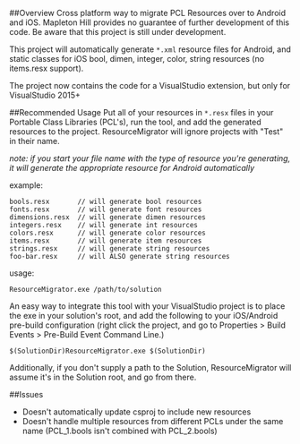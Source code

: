 ##Overview
Cross platform way to migrate PCL Resources over to Android and iOS. Mapleton Hill provides no guarantee of further development of this code. Be aware that this project is still under development. 

This project will automatically generate `*.xml` resource files for Android, and static classes for iOS bool, dimen, integer, color, string resources (no items.resx support).

The project now contains the code for a VisualStudio extension, but only for VisualStudio 2015+

##Recommended Usage
Put all of your resources in `*.resx` files in your Portable Class Libraries (PCL's), run the tool, and add the generated resources to the project. ResourceMigrator will ignore projects with "Test" in their name. 

 *note: if you start your file name with the type of resource you're generating, it will generate the appropriate resource for Android automatically*

example:
 
    bools.resx       // will generate bool resources
    fonts.resx       // will generate font resources
    dimensions.resx  // will generate dimen resources
    integers.resx    // will generate int resources
    colors.resx      // will generate color resources
    items.resx       // will generate item resources
    strings.resx     // will generate string resources
    foo-bar.resx     // will ALSO generate string resources


usage:

    ResourceMigrator.exe /path/to/solution

An easy way to integrate this tool with your VisualStudio project is to place the exe in your solution's root, and add the following to your iOS/Android pre-build configuration (right click the project, and go to Properties > Build Events > Pre-Build Event Command Line.) 

    $(SolutionDir)ResourceMigrator.exe $(SolutionDir)

 Additionally, if you don't supply a path to the Solution, ResourceMigrator will assume it's in the Solution root, and go from there.

##Issues
 - Doesn't automatically update csproj to include new resources
 - Doesn't handle multiple resources from different PCLs under the same name (PCL_1.bools isn't combined with PCL_2.bools) 


